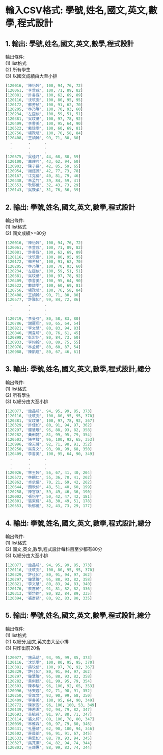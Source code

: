 
# 輸入CSV格式: 學號,姓名,國文,英文,數學,程式設計

## 1. 輸出: 學號,姓名,國文,英文,數學,程式設計 

輸出條件:<br/> 
(1) list格式 <br/>
(2) 所有學生 <br/>
(3) 以國文成績由大至小排

``` python
[120016, '陳怡婷', 100, 94, 76, 72]
[120061, '李萱戎', 100, 71, 89, 82]
[120081, '許書謀', 100, 62, 69, 89]
[120116, '沈筑雯', 100, 80, 95, 95]
[120172, '蘇芳楨', 100, 91, 62, 70]
[120205, '林乃琳', 100, 70, 93, 60]
[120234, '左亞依', 100, 59, 51, 51]
[120381, '吳玟倩', 100, 97, 78, 92]
[120409, '李書美', 100, 95, 64, 90]
[120522, '戴瑋雯', 100, 60, 69, 81]
[120756, '楊政瑄', 100, 76, 58, 84]
[120408, '王頡翰', 99, 71, 80, 80]
  .       .      .
  .       .      .
  .       .      .
[120575, '吳佳月', 44, 68, 80, 59]
[120100, '蕭禮可', 43, 62, 94, 60]
[120902, '陳子揚', 42, 85, 59, 65]
[120954, '謝鈺源', 42, 77, 73, 78]
[120167, '江克倫', 40, 81, 79, 46]
[120438, '朱孟竹', 39, 84, 59, 41]
[120553, '耿郁億', 32, 43, 73, 29]
[120143, '吳筱柔', 31, 76, 86, 39]
``` 


## 2. 輸出: 學號,姓名,國文,英文,數學,程式設計 

輸出條件:<br/> 
(1) list格式 <br/>
(2) 國文成績>=80分
``` python
[120016, '陳怡婷', 100, 94, 76, 72]
[120061, '李萱戎', 100, 71, 89, 82]
[120081, '許書謀', 100, 62, 69, 89]
[120116, '沈筑雯', 100, 80, 95, 95]
[120172, '蘇芳楨', 100, 91, 62, 70]
[120205, '林乃琳', 100, 70, 93, 60]
[120234, '左亞依', 100, 59, 51, 51]
[120381, '吳玟倩', 100, 97, 78, 92]
[120409, '李書美', 100, 95, 64, 90]
[120522, '戴瑋雯', 100, 60, 69, 81]
[120756, '楊政瑄', 100, 76, 58, 84]
[120408, '王頡翰', 99, 71, 80, 80]
[120577, '許雅如', 99, 84, 72, 86]
  .       .      .
  .       .      .
  .       .      .
[120719, '李曼芬', 80, 58, 83, 80]
[120786, '謝雁翊', 80, 65, 64, 54]
[120821, '李文慧', 80, 83, 94, 83]
[120846, '周韋琦', 80, 76, 61, 45]
[120898, '彭宏怡', 80, 84, 73, 60]
[120933, '李約翰', 80, 89, 75, 55]
[120976, '林孟蔚', 80, 60, 87, 54]
[120988, '陳凱瑄', 80, 67, 46, 61]
``` 


## 3. 輸出: 學號,姓名,國文,英文,數學,程式設計,總分

輸出條件:<br/> 
(1) list格式 <br/>
(2) 所有學生 <br/>
(3) 以總分由大至小排
``` python
[120077, '施品峮', 94, 95, 99, 85, 373]
[120116, '沈筑雯', 100, 80, 95, 95, 370]
[120381, '吳玟倩', 100, 97, 78, 92, 367]
[120329, '許佳如', 80, 91, 94, 97, 362] 
[120297, '鐘慧璇', 95, 88, 93, 82, 358] 
[120282, '黃俐懿', 81, 99, 95, 79, 354] 
[120503, '陳孝駿', 96, 100, 92, 65, 353]
[120996, '徐天蓉', 92, 71, 98, 91, 352]
[120250, '吳韋文', 93, 90, 99, 68, 350]
[120409, '李書美', 100, 95, 64, 90, 349]
  .       .      .
  .       .      .
  .       .      .
[120926, '林玉婷', 56, 67, 41, 40, 204]
[120572, '林麒仁', 55, 36, 70, 41, 202]
[120862, '卓承儀', 70, 21, 69, 42, 202]
[120644, '顏欣伶', 48, 51, 40, 60, 199]
[120258, '陳官祺', 59, 49, 46, 36, 190]
[120002, '張怡宇', 50, 42, 47, 42, 181]
[120801, '張東緯', 48, 30, 49, 51, 178]
[120553, '耿郁億', 32, 43, 73, 29, 177]
``` 



## 4. 輸出: 學號,姓名,國文,英文,數學,程式設計,總分

輸出條件:<br/> 
(1) list格式 <br/> 
(2) 國文,英文,數學,程式設計每科目至少都有80分<br/>
(3) 以總分由大至小排
``` python
[120077, '施品峮', 94, 95, 99, 85, 373]
[120116, '沈筑雯', 100, 80, 95, 95, 370]
[120329, '許佳如', 80, 91, 94, 97, 362]
[120297, '鐘慧璇', 95, 88, 93, 82, 358]
[120821, '李文慧', 80, 83, 94, 83, 340]
[120176, '蔡嘉綺', 91, 81, 82, 82, 336]
[120313, '鄧岱鈞', 80, 82, 84, 89, 335]
[120394, '張彥蘋', 80, 92, 83, 80, 335]
``` 



## 5. 輸出: 學號,姓名,國文,英文,數學,程式設計,總分

輸出條件:<br/> 
(1) list格式 <br/>
(2) 以總分,國文,英文由大至小排<br/>
(3) 只印出前20名
``` python
[120077, '施品峮', 94, 95, 99, 85, 373]
[120116, '沈筑雯', 100, 80, 95, 95, 370]
[120381, '吳玟倩', 100, 97, 78, 92, 367]
[120329, '許佳如', 80, 91, 94, 97, 362]
[120297, '鐘慧璇', 95, 88, 93, 82, 358]
[120282, '黃俐懿', 81, 99, 95, 79, 354]
[120503, '陳孝駿', 96, 100, 92, 65, 353]
[120996, '徐天蓉', 92, 71, 98, 91, 352]
[120250, '吳韋文', 93, 90, 99, 68, 350]
[120409, '李書美', 100, 95, 64, 90, 349]
[120772, '陳家安', 96, 100, 100, 53, 349]
[120139, '陳若潔', 92, 94, 79, 82, 347]
[120693, '黃毓薇', 91, 97, 88, 71, 347]
[120114, '張文綺', 89, 100, 78, 80, 347]
[120039, '林雅霖', 90, 97, 79, 80, 346]
[120431, '孔藝晴', 62, 90, 100, 94, 346]
[120502, '莊晨諭', 96, 91, 91, 67, 345]
[120533, '蔡思如', 88, 70, 93, 94, 345]
[120327, '吳芃潔', 94, 82, 94, 74, 344]
[120803, '王瓅惠', 88, 99, 83, 74, 344]
``` 
